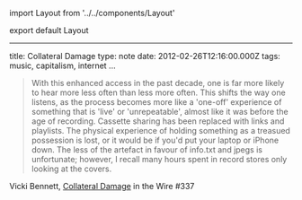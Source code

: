 import Layout from '../../components/Layout'

export default Layout

---

title: Collateral Damage
type: note
date: 2012-02-26T12:16:00.000Z
tags: music, capitalism, internet
...

> With this enhanced access in the past decade, one is far more likely to hear
> more less often than less more often. This shifts the way one listens, as the
> process becomes more like a 'one-off' experience of something that is 'live' or
> 'unrepeatable', almost like it was before the age of recording. Cassette sharing
> has been replaced with links and playlists. The physical experience of holding
> something as a treasued possession is lost, or it would be if you'd put your
> laptop or iPhone down. The less of the artefact in favour of info.txt and jpegs
> is unfortunate; however, I recall many hours spent in record stores only looking
> at the covers.

Vicki Bennett, [Collateral Damage][0] in the Wire #337

[0]: http://www.thewire.co.uk/in-writing/essays/collateral-damage_vicki-bennett

